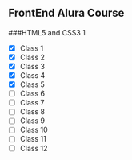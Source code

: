 ## FrontEnd Alura Course

###HTML5 and CSS3 1
- [x] Class 1
- [x] Class 2
- [x] Class 3
- [x] Class 4
- [x] Class 5
- [ ] Class 6
- [ ] Class 7
- [ ] Class 8
- [ ] Class 9
- [ ] Class 10
- [ ] Class 11
- [ ] Class 12